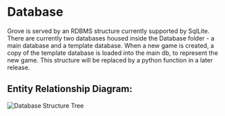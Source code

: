 # Database

Grove is served by an RDBMS structure currently supported by SqlLite. There are currently two databases housed inside the Database folder - a main database and a template database. When a new game is created, a copy of the template database is loaded into the main db, to represent the new game. 
This structure will be replaced by a python function in a later release.

## Entity Relationship Diagram:
![Database Structure Tree](https://github.com/kbutler7/grove/Application/Database/db_structure_tree.JPG)
